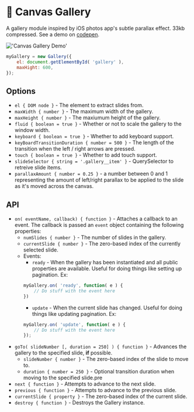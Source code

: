 # :milky_way: Canvas Gallery
A gallery module inspired by iOS photos app's subtle parallax effect. 33kb compressed. See a demo on [codepen](http://codepen.io/the_ruther4d/full/JXLyrG/).

!['Canvas Gallery Demo'](https://github.com/theruther4d/canvasGallery/blob/master/cg.gif?raw=true)

```javascript
myGallery = new Gallery({
    el: document.getElementById( 'gallery' ),
    maxHight: 600,
});
```

## Options
* `el { DOM node }` - The element to extract slides from.
* `maxWidth { number }` - The maximum width of the gallery.
* `maxHeight { number }` - The maxiumum height of the gallery.
* `fluid { boolean = true }` - Whether or not to scale the gallery to the window width.
* `keyboard { boolean = true }` - Whether to add keyboard support.
* `keyBoardTransitionDuration { number = 500 }` - The length of the transition when the left / right arrows are pressed.
* `touch { boolean = true }` - Whether to add touch support.
* `slideSelector { string = '.gallery__item' }` - QuerySelector to retreive slide items.
* `parallaxAmount { number = 0.25 }` - a number between 0 and 1 representing the amount of left/right parallax to be applied to the slide as it's moved across the canvas.

## API
* `on( eventName, callback) { function }` - Attaches a callback to an event. The callback is passed an `event` object containing the following properties:
    * `numSlides { number }` - The number of slides in the gallery.
    * `currentSlide { number }` - The zero-based index of the currently selected slide.
    * Events:
        * `ready` - When the gallery has been instantiated and all public properties are available. Useful for doing things like setting up pagination. Ex:
        ```javascript
        myGallery.on( 'ready', function( e ) {
            // Do stuff with the event here
        })
        ```
        * `update` - When the current slide has changed. Useful for doing things like updating pagination. Ex:
        ```javascript
        myGallery.on( 'update', function( e ) {
            // Do stuff with the event here
        });
        ```
* `goTo( slideNumber [, duration = 250] ) { function }` - Advances the gallery to the specified slide, **if** possible.
    * `slideNumber { number }` - The zero-based index of the slide to move to.
    * `duration { number = 250 }` - Optional transition duration when moving to the specified slide.pre
* `next { function }` - Attempts to advance to the next slide.
* `previous { function }` - Attempts to advance to the previous slide.
* `currentSlide { property }` - The zero-based index of the current slide.
* `destroy { function }` - Destroys the Gallery instance.
